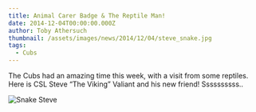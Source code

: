 ```yaml
---
title: Animal Carer Badge & The Reptile Man!
date: 2014-12-04T00:00:00.000Z
author: Toby Athersuch
thumbnail: /assets/images/news/2014/12/04/steve_snake.jpg
tags:
  - Cubs
---
```


The Cubs had an amazing time this week, with a visit from some reptiles. Here is CSL Steve “The Viking” Valiant and his new friend! Ssssssssss..

![Snake Steve](/assets/images/news/2014/12/04/steve_snake.jpg)